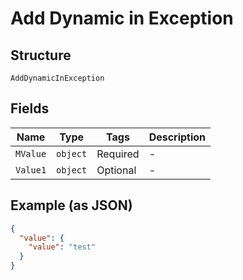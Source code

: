 
# Add Dynamic in Exception

## Structure

`AddDynamicInException`

## Fields

| Name | Type | Tags | Description |
|  --- | --- | --- | --- |
| `MValue` | `object` | Required | - |
| `Value1` | `object` | Optional | - |

## Example (as JSON)

```json
{
  "value": {
    "value": "test"
  }
}
```

